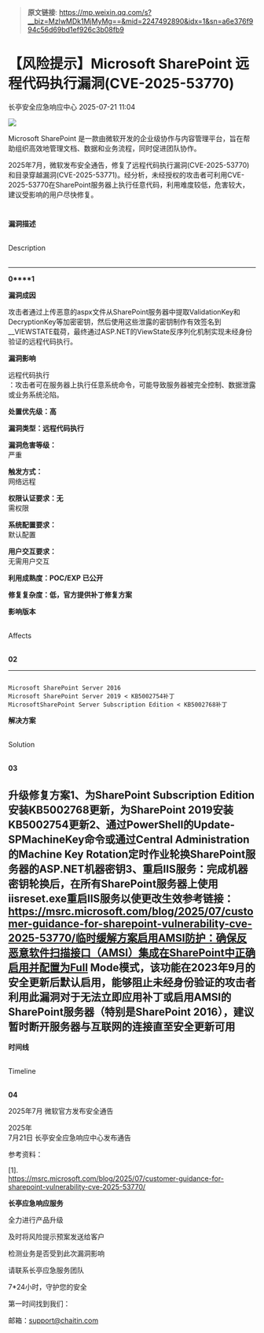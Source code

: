 > **原文链接**: https://mp.weixin.qq.com/s?__biz=MzIwMDk1MjMyMg==&mid=2247492890&idx=1&sn=a6e376f994c56d69bd1ef926c3b08fb9

#  【风险提示】Microsoft SharePoint 远程代码执行漏洞(CVE-2025-53770)  
 长亭安全应急响应中心   2025-07-21 11:04  
  
![](https://mmbiz.qpic.cn/sz_mmbiz_png/FOh11C4BDicRWptkga8THjVDamfVQnsU5PjgFvPcZVicPh4QibASaM7iblfX9wiahjcvBYnCWLIafLuwYYckCXpDqlg/640?wx_fmt=png&from=appmsg "")  
  
  
Microsoft SharePoint 是一款由微软开发的企业级协作与内容管理平台，旨在帮助组织高效地管理文档、数据和业务流程，同时促进团队协作。  
  
  
2025年7月，微软发布安全通告，修复了远程代码执行漏洞(CVE-2025-53770) 和目录穿越漏洞(CVE-2025-53771)。经分析，未经授权的攻击者可利用CVE-2025-53770在SharePoint服务器上执行任意代码，利用难度较低，危害较大，建议受影响的用户尽快修复。  
  
  
#   
  
  
**漏洞描述**  
  
   
Description  
   
  
  
  
****  
**0****1**  
  
**漏洞成因**  
  
攻击者通过上传恶意的aspx文件从SharePoint服务器中提取ValidationKey和DecryptionKey等加密密钥，然后使用这些泄露的密钥制作有效签名到__VIEWSTATE载荷，最终通过ASP.NET的ViewState反序列化机制实现未经身份验证的远程代码执行。  
  
**漏洞影响**  
  
远程代码执行  
：攻击者可在服务器上执行任意系统命令，可能导致服务器被完全控制、数据泄露或业务系统沦陷。  
  
  
**处置优先级：高**  
  
**漏洞类型：远程代码执行**  
  
**漏洞危害等级：**  
严重  
  
**触发方式：**  
网络远程  
  
**权限认证要求：无**  
需权限  
  
**系统配置要求：**  
默认配置  
  
**用户交互要求：**  
无需用户交互  
  
**利用成熟度：POC/EXP 已公开**  
  
**修复复杂度：低，官方提供补丁修复方案**  
  
  
  
  
  
**影响版本**  
  
   
Affects  
   
  
  
  
  
**02**  
  
****  

```

Microsoft SharePoint Server 2016
Microsoft SharePoint Server 2019 < KB5002754补丁
MicrosoftSharePoint Server Subscription Edition < KB5002768补丁

```

  
**解决方案**  
  
   
Solution  
   
  
  
  
**03**  
  
##   
## 升级修复方案1、为SharePoint Subscription Edition安装KB5002768更新，为SharePoint 2019安装KB5002754更新2、通过PowerShell的Update-SPMachineKey命令或通过Central Administration的Machine Key Rotation定时作业轮换SharePoint服务器的ASP.NET机器密钥3、重启IIS服务：完成机器密钥轮换后，在所有SharePoint服务器上使用iisreset.exe重启IIS服务以使更改生效参考链接：https://msrc.microsoft.com/blog/2025/07/customer-guidance-for-sharepoint-vulnerability-cve-2025-53770/临时缓解方案启用AMSI防护：确保反恶意软件扫描接口（AMSI）集成在SharePoint中正确启用并配置为Full Mode模式，该功能在2023年9月的安全更新后默认启用，能够阻止未经身份验证的攻击者利用此漏洞对于无法立即应用补丁或启用AMSI的SharePoint服务器（特别是SharePoint 2016），建议暂时断开服务器与互联网的连接直至安全更新可用  
  
  
**时间线**  
  
   
Timeline  
   
  
  
  
**04**  
  
2025年7月 微软官方发布安全通告  
  
2025年  
7月21日 长亭安全应急响应中心发布通告  
  
  
  
参考资料：  
  
[1].  
https://msrc.microsoft.com/blog/2025/07/customer-guidance-for-sharepoint-vulnerability-cve-2025-53770/  
  
  
**长亭应急响应服务**  
  
  
  
  
全力进行产品升级  
  
及时将风险提示预案发送给客户  
  
检测业务是否受到此次漏洞影响  
  
请联系长亭应急服务团队  
  
7*24小时，守护您的安全  
  
  
第一时间找到我们：  
  
邮箱：support@chaitin.com  
  
